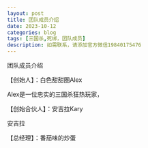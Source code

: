 ```yaml
---
layout: post
title: 团队成员介绍
date: 2023-10-12
categories: blog
tags: [三国杀,死绑，团队成员]
description: 如需联系，请添加官方微信19840175476
---
```


团队成员介绍

【创始人】：白色甜甜圈Alex

Alex是一位忠实的三国杀狂热玩家，


【创始合伙人】：安吉拉Kary

安吉拉

【总经理】：番茄味的炒蛋













